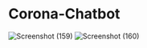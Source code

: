 # Corona-Chatbot

![Screenshot (159)](https://user-images.githubusercontent.com/76935226/147967298-a0d0ba3d-22a9-4802-9752-4464e81cf14e.png)
![Screenshot (160)](https://user-images.githubusercontent.com/76935226/147967141-5892238a-9a88-495a-8f04-ac4337060672.png)

